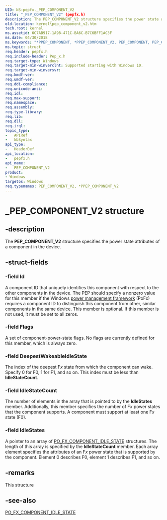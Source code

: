 ```yaml
---
UID: NS:pepfx._PEP_COMPONENT_V2
title: "_PEP_COMPONENT_V2" (pepfx.h)
description: The PEP_COMPONENT_V2 structure specifies the power state attributes of a component in the device.
old-location: kernel\pep_component_v2.htm
tech.root: kernel
ms.assetid: 6C7AB917-1A98-471C-BA6C-B7C6BFF1AC3F
ms.date: 04/30/2018
ms.keywords: "*PPEP_COMPONENT, *PPEP_COMPONENT_V2, PEP_COMPONENT, PEP_COMPONENT_V2, PEP_COMPONENT_V2 structure [Kernel-Mode Driver Architecture], PPEP_COMPONENT_V2, PPEP_COMPONENT_V2 structure pointer [Kernel-Mode Driver Architecture], _PEP_COMPONENT_V2, kernel.pep_component_v2, pepfx/PEP_COMPONENT_V2, pepfx/PPEP_COMPONENT_V2"
ms.topic: struct
req.header: pepfx.h
req.include-header: Pep_x.h
req.target-type: Windows
req.target-min-winverclnt: Supported starting with Windows 10.
req.target-min-winversvr: 
req.kmdf-ver: 
req.umdf-ver: 
req.ddi-compliance: 
req.unicode-ansi: 
req.idl: 
req.max-support: 
req.namespace: 
req.assembly: 
req.type-library: 
req.lib: 
req.dll: 
req.irql: 
topic_type:
-	APIRef
-	kbSyntax
api_type:
-	HeaderDef
api_location:
-	pepfx.h
api_name:
-	PEP_COMPONENT_V2
product:
- Windows
targetos: Windows
req.typenames: PEP_COMPONENT_V2, *PPEP_COMPONENT_V2
---
```


# _PEP_COMPONENT_V2 structure


## -description


The <b>PEP_COMPONENT_V2</b> structure specifies the power state attributes of a component in the device.


## -struct-fields




### -field Id

A component ID that uniquely identifies this component with respect to the other components in the device. The PEP should specify a nonzero value for this member if the Windows <a href="https://msdn.microsoft.com/B08F8ABF-FD43-434C-A345-337FBB799D9B">power management framework</a> (PoFx) requires a component ID to distinguish this component from other, similar components in the same device. This member is optional. If this member is not used, it must be set to all zeros.


### -field Flags

A set of component-power-state flags. No flags are currently defined for this member, which is always zero.


### -field DeepestWakeableIdleState

The index of the deepest F<i>x</i> state from which the component can wake. Specify 0 for F0, 1 for F1, and so on. This index must be less than <b>IdleStateCount</b>.


### -field IdleStateCount

The number of elements in the array that is pointed to by the <b>IdleStates</b> member. Additionally, this member specifies the number of F<i>x</i> power states that the component supports. A component must support at least one F<i>x</i> state (F0).


### -field IdleStates

A pointer to an array of <a href="https://msdn.microsoft.com/library/windows/hardware/hh439581">PO_FX_COMPONENT_IDLE_STATE</a> structures. The length of this array is specified by the <b>IdleStateCount</b> member. Each array element specifies the attributes of an F<i>x</i> power state that is supported by the component. Element 0 describes F0, element 1 describes F1, and so on.


## -remarks



This structure 




## -see-also




<a href="https://msdn.microsoft.com/library/windows/hardware/hh439581">PO_FX_COMPONENT_IDLE_STATE</a>
 

 

